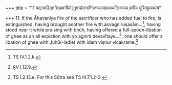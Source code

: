 +++
title = "11 यद्यन्वाहिताग्नेराहवनीयोऽनुगच्छेदन्वग्निरुषसामग्रमख्यदित्यन्यम् प्रणीय भूरित्युपस्थाय"

+++
11. If the Āhavanīya fire of the sacrificer who has added fuel to fire, is extinguished, having brought another fire with anvagniruṣasām...[^1], having stood near it while praising with bhūh, having offered a full-spoon-libation of ghee as an all expiation with yo agniṁ devavītaye...[^2], one should offer a libation of ghee with Juhū(-ladle) with idaṁ vişnur vicakrame.[^3]   


[^1]: TS IV.1.2.k.  

[^2]: R̥V I.12.9.   

[^3]: TS I.2.13.e. For this Sūtra see TS III.7.1.2-3. 
